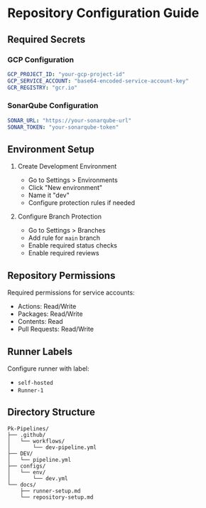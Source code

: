 # Repository Configuration Guide

## Required Secrets

### GCP Configuration
```yaml
GCP_PROJECT_ID: "your-gcp-project-id"
GCP_SERVICE_ACCOUNT: "base64-encoded-service-account-key"
GCR_REGISTRY: "gcr.io"
```

### SonarQube Configuration
```yaml
SONAR_URL: "https://your-sonarqube-url"
SONAR_TOKEN: "your-sonarqube-token"
```

## Environment Setup

1. Create Development Environment
   - Go to Settings > Environments
   - Click "New environment"
   - Name it "dev"
   - Configure protection rules if needed

2. Configure Branch Protection
   - Go to Settings > Branches
   - Add rule for `main` branch
   - Enable required status checks
   - Enable required reviews

## Repository Permissions

Required permissions for service accounts:
- Actions: Read/Write
- Packages: Read/Write
- Contents: Read
- Pull Requests: Read/Write

## Runner Labels
Configure runner with label:
- `self-hosted`
- `Runner-1`

## Directory Structure
```
Pk-Pipelines/
├── .github/
│   └── workflows/
│       └── dev-pipeline.yml
├── DEV/
│   └── pipeline.yml
├── configs/
│   └── env/
│       └── dev.yml
└── docs/
    ├── runner-setup.md
    └── repository-setup.md
```
